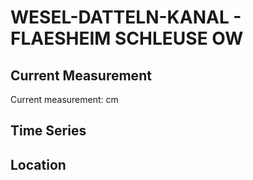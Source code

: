 # WESEL-DATTELN-KANAL - FLAESHEIM SCHLEUSE OW

## Current Measurement

Current measurement: <Value topic="rivers/pegel-online/WDK/FLAESHEIM_SCHLEUSE_OW/measurementValue"/> cm

## Time Series

<TimeSeries topic="rivers/pegel-online/WDK/FLAESHEIM_SCHLEUSE_OW/measurementValue" period="week" />

## Location

<WorldMap>
  <Marker lat="51.71662009240344" lon="7.246876437752155" labelTopic="rivers/pegel-online/WDK/FLAESHEIM_SCHLEUSE_OW" />
</WorldMap>
